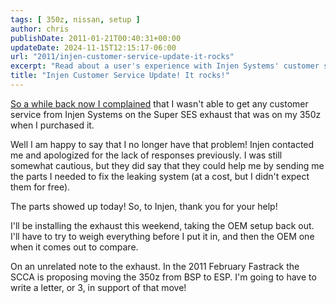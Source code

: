 ```yaml
---
tags: [ 350z, nissan, setup ]
author: chris
publishDate: 2011-01-21T00:40:31+00:00
updateDate: 2024-11-15T12:15:17-06:00
url: "2011/injen-customer-service-update-it-rocks"
excerpt: "Read about a user's experience with Injen Systems' customer service and the resolution of an issue with Super SES exhaust for a 350z."
title: "Injen Customer Service Update! It rocks!"
---
```


[So a while back now I complained](/2010/unable-to-get-any-customer-service-from-injen-systems) that I wasn't able to get any customer service from Injen Systems on the Super SES exhaust that was on my 350z when I purchased it.

Well I am happy to say that I no longer have that problem! Injen contacted me and apologized for the lack of responses previously. I was still somewhat cautious, but they did say that they could help me by sending me the parts I needed to fix the leaking system (at a cost, but I didn't expect them for free).

The parts showed up today! So, to Injen, thank you for your help!

I'll be installing the exhaust this weekend, taking the OEM setup back out. I'll have to try to weigh everything before I put it in, and then the OEM one when it comes out to compare.

On an unrelated note to the exhaust. In the 2011 February Fastrack the SCCA is proposing moving the 350z from BSP to ESP. I'm  going to have to write a letter, or 3, in support of that move!
